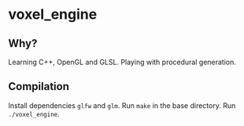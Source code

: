 # voxel_engine
## Why?
Learning C++, OpenGL and GLSL. Playing with procedural generation.

## Compilation
Install dependencies `glfw` and `glm`. Run `make` in the base directory. Run `./voxel_engine`.
